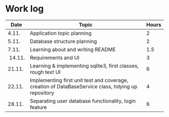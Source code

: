 # Work log

| Date        | Topic   | Hours |
| ----------- | -----   | ----- |
| 4.11.        | Application topic planning   | 2 
| 5.11.        | Database structure planning    | 2
| 7.11.        | Learning about and writing README | 1.5
| 14.11.       | Requirements and UI | 3
| 21.11.       | Learning & implementing sqlite3, first classes, rough text UI | 6
| 22.11.       | Implementing first unit test and coverage, creation of DataBaseService class, tidying up repository | 4
| 28.11.       | Separating user database functionality, login feature | 6
